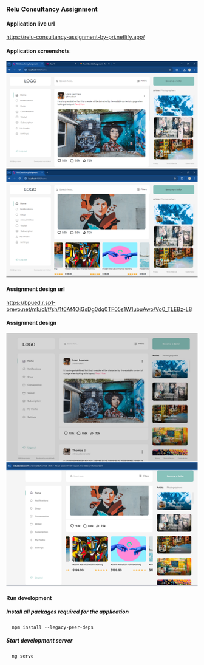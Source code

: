 ### Relu Consultancy Assignment

#### Application live url
https://relu-consultancy-assignment-by-pri.netlify.app/

#### Application screenshots

<a href="https://quote-keeper-2.netlify.app/all-quote-list">
<img src = "src/assets/images/app-screenshot-1.png" />
</a>
<a href="https://quote-keeper-2.netlify.app/all-quote-list">
<img src = "src/assets/images/app-screenshot-2.png" />
</a>

#### Assignment design url

https://bpued.r.sp1-brevo.net/mk/cl/f/sh/1t6Af4OiGsDg0dq0TF05s1W1ubuAwo/Vo0_TLEBz-L8

#### Assignment design

<a href="https://quote-keeper-2.netlify.app/all-quote-list">
<img src = "src/assets/images/design-screenshot-1.jpg" />
</a>
<a href="https://quote-keeper-2.netlify.app/all-quote-list">
<img src = "src/assets/images/design-screenshot-2.png" />
</a>


#### Run development

##### Install all packages required for the application
```
  npm install --legacy-peer-deps
```
##### Start development server
```
  ng serve
```

